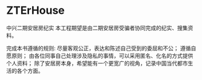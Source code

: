 # ZTErHouse
中兴二期安居房纪实
  本工程期望是由二期安居房受骗者协同完成的纪实、搜集资料。

完成本书遵循的规则:
  尽量客观公正，表达和陈述自己受到的委屈和不公；
  遵循自愿原则；
  由各位同事自己处理涉及隐私的事情，可以采用匿名、化名的方式提供个人资料；
  除了安居房本身，希望能有一个更宽广的视角，记录中国当代都市生活的各个方面。
